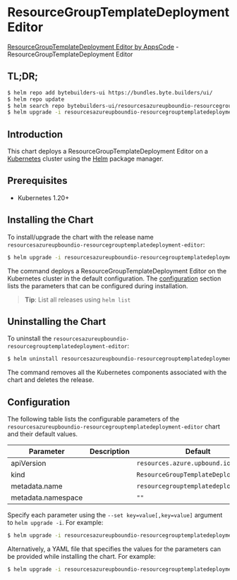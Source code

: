 # ResourceGroupTemplateDeployment Editor

[ResourceGroupTemplateDeployment Editor by AppsCode](https://byte.builders) - ResourceGroupTemplateDeployment Editor

## TL;DR;

```bash
$ helm repo add bytebuilders-ui https://bundles.byte.builders/ui/
$ helm repo update
$ helm search repo bytebuilders-ui/resourcesazureupboundio-resourcegrouptemplatedeployment-editor --version=v0.4.18
$ helm upgrade -i resourcesazureupboundio-resourcegrouptemplatedeployment-editor bytebuilders-ui/resourcesazureupboundio-resourcegrouptemplatedeployment-editor -n default --create-namespace --version=v0.4.18
```

## Introduction

This chart deploys a ResourceGroupTemplateDeployment Editor on a [Kubernetes](http://kubernetes.io) cluster using the [Helm](https://helm.sh) package manager.

## Prerequisites

- Kubernetes 1.20+

## Installing the Chart

To install/upgrade the chart with the release name `resourcesazureupboundio-resourcegrouptemplatedeployment-editor`:

```bash
$ helm upgrade -i resourcesazureupboundio-resourcegrouptemplatedeployment-editor bytebuilders-ui/resourcesazureupboundio-resourcegrouptemplatedeployment-editor -n default --create-namespace --version=v0.4.18
```

The command deploys a ResourceGroupTemplateDeployment Editor on the Kubernetes cluster in the default configuration. The [configuration](#configuration) section lists the parameters that can be configured during installation.

> **Tip**: List all releases using `helm list`

## Uninstalling the Chart

To uninstall the `resourcesazureupboundio-resourcegrouptemplatedeployment-editor`:

```bash
$ helm uninstall resourcesazureupboundio-resourcegrouptemplatedeployment-editor -n default
```

The command removes all the Kubernetes components associated with the chart and deletes the release.

## Configuration

The following table lists the configurable parameters of the `resourcesazureupboundio-resourcegrouptemplatedeployment-editor` chart and their default values.

|     Parameter      | Description |                     Default                     |
|--------------------|-------------|-------------------------------------------------|
| apiVersion         |             | <code>resources.azure.upbound.io/v1beta1</code> |
| kind               |             | <code>ResourceGroupTemplateDeployment</code>    |
| metadata.name      |             | <code>resourcegrouptemplatedeployment</code>    |
| metadata.namespace |             | <code>""</code>                                 |


Specify each parameter using the `--set key=value[,key=value]` argument to `helm upgrade -i`. For example:

```bash
$ helm upgrade -i resourcesazureupboundio-resourcegrouptemplatedeployment-editor bytebuilders-ui/resourcesazureupboundio-resourcegrouptemplatedeployment-editor -n default --create-namespace --version=v0.4.18 --set apiVersion=resources.azure.upbound.io/v1beta1
```

Alternatively, a YAML file that specifies the values for the parameters can be provided while
installing the chart. For example:

```bash
$ helm upgrade -i resourcesazureupboundio-resourcegrouptemplatedeployment-editor bytebuilders-ui/resourcesazureupboundio-resourcegrouptemplatedeployment-editor -n default --create-namespace --version=v0.4.18 --values values.yaml
```
